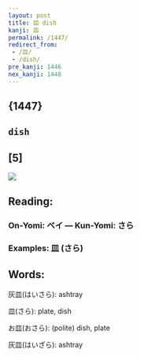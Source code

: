 ```yaml
---
layout: post
title: 皿 dish
kanji: 皿
permalink: /1447/
redirect_from:
 - /皿/
 - /dish/
pre_kanji: 1446
nex_kanji: 1448
---
```


## {1447}

## `dish`

## [5]

<div class="stroke"><img src="E79ABF.png" /></div>

## Reading:

### On-Yomi: ベイ &mdash; Kun-Yomi: さら

### Examples: 皿 (さら)

## Words:

灰皿(はいさら): ashtray

皿(さら): plate, dish

お皿(おさら): (polite) dish, plate

灰皿(はいざら): ashtray

